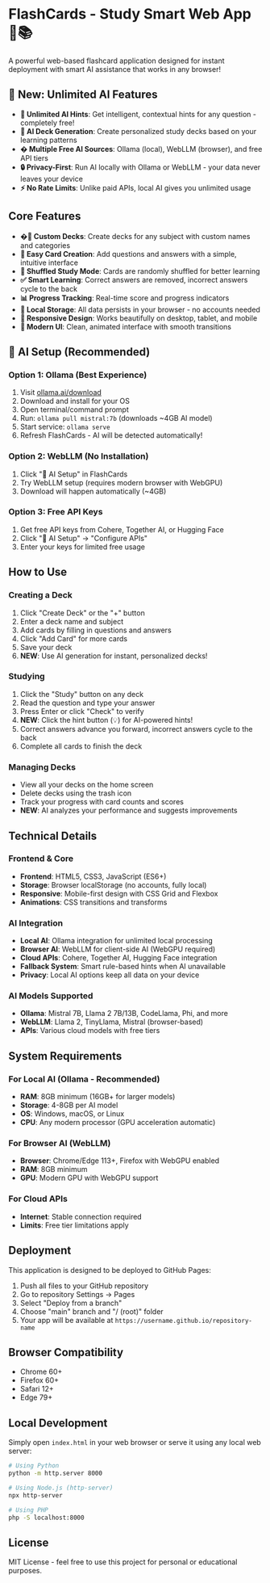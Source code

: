 # FlashCards - Study Smart Web App 🧠📚

A powerful web-based flashcard application designed for instant deployment with smart AI assistance that works in any browser!

## 🚀 New: Unlimited AI Features

- **🤖 Unlimited AI Hints**: Get intelligent, contextual hints for any question - completely free!
- **🧠 AI Deck Generation**: Create personalized study decks based on your learning patterns
- **� Multiple Free AI Sources**: Ollama (local), WebLLM (browser), and free API tiers
- **🔒 Privacy-First**: Run AI locally with Ollama or WebLLM - your data never leaves your device
- **⚡ No Rate Limits**: Unlike paid APIs, local AI gives you unlimited usage

## Core Features

- **�🎯 Custom Decks**: Create decks for any subject with custom names and categories
- **📝 Easy Card Creation**: Add questions and answers with a simple, intuitive interface
- **🎲 Shuffled Study Mode**: Cards are randomly shuffled for better learning
- **✅ Smart Learning**: Correct answers are removed, incorrect answers cycle to the back
- **📊 Progress Tracking**: Real-time score and progress indicators
- **💾 Local Storage**: All data persists in your browser - no accounts needed
- **📱 Responsive Design**: Works beautifully on desktop, tablet, and mobile
- **🎨 Modern UI**: Clean, animated interface with smooth transitions

## 🤖 AI Setup (Recommended)

### Option 1: Ollama (Best Experience)
1. Visit [ollama.ai/download](https://ollama.ai/download)
2. Download and install for your OS
3. Open terminal/command prompt
4. Run: `ollama pull mistral:7b` (downloads ~4GB AI model)
5. Start service: `ollama serve`
6. Refresh FlashCards - AI will be detected automatically!

### Option 2: WebLLM (No Installation)
1. Click "🤖 AI Setup" in FlashCards
2. Try WebLLM setup (requires modern browser with WebGPU)
3. Download will happen automatically (~4GB)

### Option 3: Free API Keys
1. Get free API keys from Cohere, Together AI, or Hugging Face
2. Click "🤖 AI Setup" → "Configure APIs"
3. Enter your keys for limited free usage

## How to Use

### Creating a Deck
1. Click "Create Deck" or the "+" button
2. Enter a deck name and subject
3. Add cards by filling in questions and answers
4. Click "Add Card" for more cards
5. Save your deck
6. **NEW**: Use AI generation for instant, personalized decks!

### Studying
1. Click the "Study" button on any deck
2. Read the question and type your answer
3. Press Enter or click "Check" to verify
4. **NEW**: Click the hint button (💡) for AI-powered hints!
5. Correct answers advance you forward, incorrect answers cycle to the back
6. Complete all cards to finish the deck

### Managing Decks
- View all your decks on the home screen
- Delete decks using the trash icon
- Track your progress with card counts and scores
- **NEW**: AI analyzes your performance and suggests improvements

## Technical Details

### Frontend & Core
- **Frontend**: HTML5, CSS3, JavaScript (ES6+)
- **Storage**: Browser localStorage (no accounts, fully local)
- **Responsive**: Mobile-first design with CSS Grid and Flexbox
- **Animations**: CSS transitions and transforms

### AI Integration
- **Local AI**: Ollama integration for unlimited local processing
- **Browser AI**: WebLLM for client-side AI (WebGPU required)
- **Cloud APIs**: Cohere, Together AI, Hugging Face integration
- **Fallback System**: Smart rule-based hints when AI unavailable
- **Privacy**: Local AI options keep all data on your device

### AI Models Supported
- **Ollama**: Mistral 7B, Llama 2 7B/13B, CodeLlama, Phi, and more
- **WebLLM**: Llama 2, TinyLlama, Mistral (browser-based)
- **APIs**: Various cloud models with free tiers

## System Requirements

### For Local AI (Ollama - Recommended)
- **RAM**: 8GB minimum (16GB+ for larger models)
- **Storage**: 4-8GB per AI model
- **OS**: Windows, macOS, or Linux
- **CPU**: Any modern processor (GPU acceleration automatic)

### For Browser AI (WebLLM)
- **Browser**: Chrome/Edge 113+, Firefox with WebGPU enabled
- **RAM**: 8GB minimum
- **GPU**: Modern GPU with WebGPU support

### For Cloud APIs
- **Internet**: Stable connection required
- **Limits**: Free tier limitations apply

## Deployment

This application is designed to be deployed to GitHub Pages:

1. Push all files to your GitHub repository
2. Go to repository Settings → Pages
3. Select "Deploy from a branch"
4. Choose "main" branch and "/ (root)" folder
5. Your app will be available at `https://username.github.io/repository-name`

## Browser Compatibility

- Chrome 60+
- Firefox 60+
- Safari 12+
- Edge 79+

## Local Development

Simply open `index.html` in your web browser or serve it using any local web server:

```bash
# Using Python
python -m http.server 8000

# Using Node.js (http-server)
npx http-server

# Using PHP
php -S localhost:8000
```

## License

MIT License - feel free to use this project for personal or educational purposes.